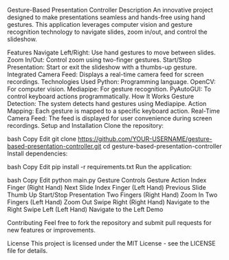 Gesture-Based Presentation Controller
Description
An innovative project designed to make presentations seamless and hands-free using hand gestures. This application leverages computer vision and gesture recognition technology to navigate slides, zoom in/out, and control the slideshow.

Features
Navigate Left/Right: Use hand gestures to move between slides.
Zoom In/Out: Control zoom using two-finger gestures.
Start/Stop Presentation: Start or exit the slideshow with a thumbs-up gesture.
Integrated Camera Feed: Displays a real-time camera feed for screen recordings.
Technologies Used
Python: Programming language.
OpenCV: For computer vision.
Mediapipe: For gesture recognition.
PyAutoGUI: To control keyboard actions programmatically.
How It Works
Gesture Detection: The system detects hand gestures using Mediapipe.
Action Mapping: Each gesture is mapped to a specific keyboard action.
Real-Time Camera Feed: The feed is displayed for user convenience during screen recordings.
Setup and Installation
Clone the repository:

bash
Copy
Edit
git clone https://github.com/YOUR-USERNAME/gesture-based-presentation-controller.git
cd gesture-based-presentation-controller
Install dependencies:

bash
Copy
Edit
pip install -r requirements.txt
Run the application:

bash
Copy
Edit
python main.py
Gesture Controls
Gesture	Action
Index Finger (Right Hand)	Next Slide
Index Finger (Left Hand)	Previous Slide
Thumb Up	Start/Stop Presentation
Two Fingers (Right Hand)	Zoom In
Two Fingers (Left Hand)	Zoom Out
Swipe Right (Right Hand)	Navigate to the Right
Swipe Left (Left Hand)	Navigate to the Left
Demo

Contributing
Feel free to fork the repository and submit pull requests for new features or improvements.

License
This project is licensed under the MIT License - see the LICENSE file for details.
